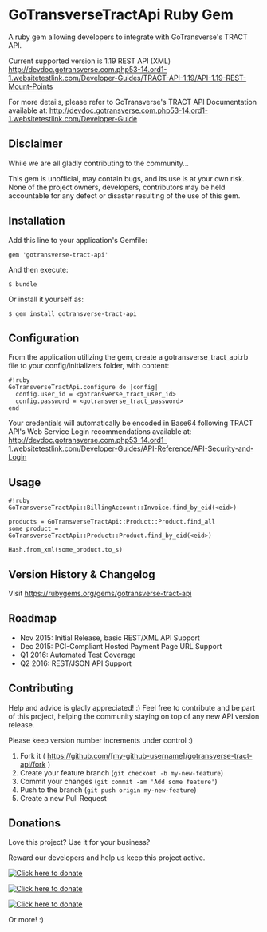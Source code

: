 # GoTransverseTractApi Ruby Gem

A ruby gem allowing developers to integrate with GoTransverse's TRACT API.

Current supported version is 1.19 REST API (XML)
http://devdoc.gotransverse.com.php53-14.ord1-1.websitetestlink.com/Developer-Guides/TRACT-API-1.19/API-1.19-REST-Mount-Points

For more details, please refer to GoTransverse's TRACT API Documentation available at:
http://devdoc.gotransverse.com.php53-14.ord1-1.websitetestlink.com/Developer-Guide


## Disclaimer

While we are all gladly contributing to the community...

This gem is unofficial, may contain bugs, and its use is at your own risk.
None of the project owners, developers, contributors may be held accountable for any defect or disaster resulting of the use of this gem.


## Installation

Add this line to your application's Gemfile:

    gem 'gotransverse-tract-api'

And then execute:

    $ bundle

Or install it yourself as:

    $ gem install gotransverse-tract-api


## Configuration

From the application utilizing the gem, create a gotransverse_tract_api.rb file to your config/initializers folder, with content:

```
#!ruby
GoTransverseTractApi.configure do |config|
  config.user_id = <gotransverse_tract_user_id>
  config.password = <gotransverse_tract_password>
end
```

Your credentials will automatically be encoded in Base64 following TRACT API's Web Service Login recommendations available at:
http://devdoc.gotransverse.com.php53-14.ord1-1.websitetestlink.com/Developer-Guides/API-Reference/API-Security-and-Login


## Usage

```
#!ruby
GoTransverseTractApi::BillingAccount::Invoice.find_by_eid(<eid>)

products = GoTransverseTractApi::Product::Product.find_all
some_product = GoTransverseTractApi::Product::Product.find_by_eid(<eid>)

Hash.from_xml(some_product.to_s)
```

## Version History & Changelog

Visit https://rubygems.org/gems/gotransverse-tract-api


## Roadmap

* Nov 2015: Initial Release, basic REST/XML API Support
* Dec 2015: PCI-Compliant Hosted Payment Page URL Support
* Q1 2016: Automated Test Coverage
* Q2 2016: REST/JSON API Support


## Contributing

Help and advice is gladly appreciated! :)
Feel free to contribute and be part of this project, helping the community staying on top of any new API version release.

Please keep version number increments under control :)

1. Fork it ( https://github.com/[my-github-username]/gotransverse-tract-api/fork )
2. Create your feature branch (`git checkout -b my-new-feature`)
3. Commit your changes (`git commit -am 'Add some feature'`)
4. Push to the branch (`git push origin my-new-feature`)
5. Create a new Pull Request


## Donations

Love this project? Use it for your business?

Reward our developers and help us keep this project active.

[![Click here to donate][2]][1]

  [1]: https://www.bountysource.com/cart?amount=100&currency=USD&team_id=gotransverse-tract-api-rails
  [2]: http://img.shields.io/badge/donate-$100-brightgreen.svg (Click here to donate)

[![Click here to donate][4]][3]

[3]: https://www.bountysource.com/cart?amount=250&currency=USD&team_id=gotransverse-tract-api-rails
[4]: http://img.shields.io/badge/donate-$250-brightgreen.svg (Click here to donate)

[![Click here to donate][6]][5]

  [5]: https://www.bountysource.com/cart?amount=500&currency=USD&team_id=gotransverse-tract-api-rails
  [6]: http://img.shields.io/badge/donate-$500-brightgreen.svg (Click here to donate)

Or more! :)
